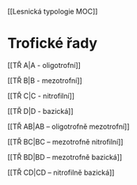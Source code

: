 [[Lesnická typologie MOC]]

# Trofické řady

[[TŘ A|A - oligotrofní]]

[[TŘ B|B - mezotrofní]]

[[TŘ C|C - nitrofilní]]

[[TŘ D|D - bazická]]

[[TŘ AB|AB – oligotrofně mezotrofní]]

[[TŘ BC|BC – mezotrofně nitrofilní]]

[[TŘ BD|BD – mezotrofně bazická]]

[[TŘ CD|CD – nitrofilně bazická]]